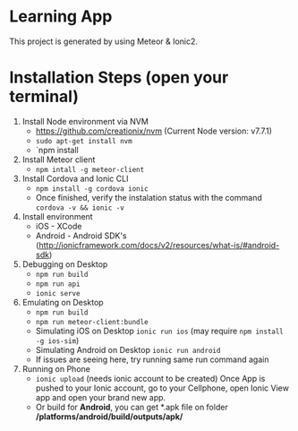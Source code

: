# Learning App
This project is generated by using Meteor & Ionic2.

# Installation Steps (open your terminal)

1. Install Node environment via NVM
    * https://github.com/creationix/nvm (Current Node version: v7.7.1)
    * `sudo apt-get install nvm`
    * `npm install
2. Install Meteor client
    * `npm intall -g meteor-client`
3. Install Cordova and Ionic CLI
    * `npm install -g cordova ionic`
    * Once finished, verify the instalation status with the command `cordova -v && ionic -v`
4. Install environment
    * iOS - XCode
    * Android - Android SDK's (http://ionicframework.com/docs/v2/resources/what-is/#android-sdk)
5. Debugging on Desktop
    * `npm run build`
    * `npm run api`
    * `ionic serve`
6. Emulating on Desktop
    * `npm run build`
    * `npm run meteor-client:bundle`
    * Simulating iOS on Desktop `ionic run ios` (may require `npm install -g ios-sim`)
    * Simulating Android on Desktop `ionic run android`
    * If issues are seeing here, try running same run command again
7. Running on Phone
    * `ionic upload` (needs ionic account to be created)
    Once App is pushed to your Ionic account, go to your Cellphone, open Ionic View app
    and open your brand new app.
    * Or build for **Android**, you can get *.apk file on folder **/platforms/android/build/outputs/apk/**